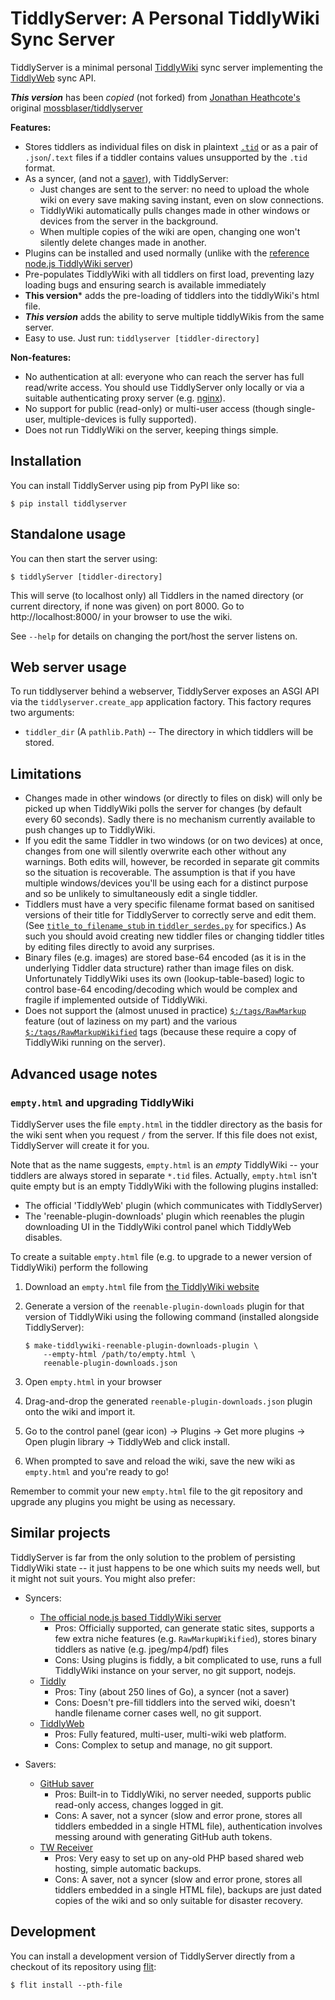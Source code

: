 TiddlyServer: A Personal TiddlyWiki Sync Server
===============================================

TiddlyServer is a minimal personal [TiddlyWiki](https://tiddlywiki.com/) sync
server implementing the [TiddlyWeb](https://tiddlywiki.com/#TiddlyWeb) sync
API.

***This version*** has been *copied* (not forked) from [Jonathan
Heathcote's](https://github.com/mossblaser) original
[mossblaser/tiddlyserver](https://github.com/mossblaser/tiddlyserver)

**Features:**

* Stores tiddlers as individual files on disk in plaintext
  [`.tid`](https://tiddlywiki.com/#TiddlerFiles) or as a pair of
  `.json`/`.text` files if a tiddler contains values unsupported by the
  `.tid` format.
* As a syncer, (and not a [saver](https://github.com/philips/tiddly)), with
  TiddlyServer:
  * Just changes are sent to the server: no need to upload the whole wiki
    on every save making saving instant, even on slow connections.
  * TiddlyWiki automatically pulls changes made in other windows or devices
    from the server in the background.
  * When multiple copies of the wiki are open, changing one won't silently
    delete changes made in another.
* Plugins can be installed and used normally (unlike with the 
  [reference node.js TiddlyWiki server](https://tiddlywiki.com/#GettingStarted%20-%20Node.js))
* Pre-populates TiddlyWiki with all tiddlers on first load, preventing lazy
  loading bugs and ensuring search is available immediately
* **This version*** adds the pre-loading of tiddlers into the tiddlyWiki's html file.
* ***This version*** adds the ability to serve multiple tiddlyWikis from the same server.
* Easy to use. Just run: `tiddlyserver [tiddler-directory]`

**Non-features:**

* No authentication at all: everyone who can reach the server has full
  read/write access. You should use TiddlyServer only locally or via a suitable
  authenticating proxy server (e.g. [nginx](https://nginx.org/)).
* No support for public (read-only) or multi-user access (though single-user,
  multiple-devices is fully supported).
* Does not run TiddlyWiki on the server, keeping things simple.

Installation
------------

You can install TiddlyServer using pip from PyPI like so:

    $ pip install tiddlyserver


Standalone usage
----------------

You can then start the server using:

    $ tiddlyServer [tiddler-directory]

This will serve (to localhost only) all Tiddlers in the named directory (or current
directory, if none was given) on port 8000. Go to http://localhost:8000/ in
your browser to use the wiki.

See `--help` for details on changing the port/host the server listens on.


Web server usage
----------------

To run tiddlyserver behind a webserver, TiddlyServer exposes an ASGI API via the
`tiddlyserver.create_app` application factory. This factory requres two
arguments:

* `tiddler_dir` (A `pathlib.Path`) -- The directory in which tiddlers will be
  stored.

Limitations
-----------

* Changes made in other windows (or directly to files on disk) will only be
  picked up when TiddlyWiki polls the server for changes (by default every 60
  seconds). Sadly there is no mechanism currently available to push changes up
  to TiddlyWiki.
* If you edit the same Tiddler in two windows (or on two devices) at once,
  changes from one will silently overwrite each other without any warnings.
  Both edits will, however, be recorded in separate git commits so the
  situation is recoverable.  The assumption is that if you have multiple
  windows/devices you'll be using each for a distinct purpose and so be
  unlikely to simultaneously edit a single tiddler.
* Tiddlers must have a very specific filename format based on sanitised
  versions of their title for TiddlyServer to correctly serve and edit them.
  (See [`title_to_filename_stub` in
  `tiddler_serdes.py`](./tiddlyserver/tiddler_serdes.py) for specifics.) As
  such you should avoid creating new tiddler files or changing tiddler titles
  by editing files directly to avoid any surprises.
* Binary files (e.g. images) are stored base-64 encoded (as it is in the
  underlying Tiddler data structure) rather than image files on disk.
  Unfortunately TiddlyWiki uses its own (lookup-table-based) logic to control
  base-64 encoding/decoding which would be complex and fragile if implemented
  outside of TiddlyWiki.
* Does not support the (almost unused in practice)
  [`$:/tags/RawMarkup`](https://tiddlywiki.com/#SystemTag%3A%20%24%3A%2Ftags%2FRawMarkup)
  feature (out of laziness on my part) and the various
  [`$:/tags/RawMarkupWikified`](https://tiddlywiki.com/#SystemTag%3A%20%24%3A%2Ftags%2FRawMarkup)
  tags (because these require a copy of TiddlyWiki running on the server).

Advanced usage notes
--------------------

### `empty.html` and upgrading TiddlyWiki

TiddlyServer uses the file `empty.html` in the tiddler directory as the basis
for the wiki sent when you request `/` from the server. If this file does not
exist, TiddlyServer will create it for you.

Note that as the name suggests, `empty.html` is an *empty* TiddlyWiki -- your
tiddlers are always stored in separate `*.tid` files. Actually, `empty.html`
isn't quite empty but is an empty TiddlyWiki with the following plugins
installed:

* The official 'TiddlyWeb' plugin (which communicates with TiddlyServer)
* The 'reenable-plugin-downloads' plugin which reenables the plugin downloading
  UI in the TiddlyWiki control panel which TiddlyWeb disables.

To create a suitable `empty.html` file (e.g. to upgrade to a newer version of
TiddlyWiki) perform the following

1. Download an `empty.html` file from [the TiddlyWiki website](https://tiddlywiki.com/#GettingStarted)
2. Generate a version of the `reenable-plugin-downloads` plugin for that
   version of TiddlyWiki using the following command (installed alongside
   TiddlyServer):

       $ make-tiddlywiki-reenable-plugin-downloads-plugin \
           --empty-html /path/to/empty.html \
           reenable-plugin-downloads.json

3. Open `empty.html` in your browser
4. Drag-and-drop the generated `reenable-plugin-downloads.json` plugin onto the
   wiki and import it.
5. Go to the control panel (gear icon) -> Plugins -> Get more plugins -> Open
   plugin library -> TiddlyWeb and click install.
6. When prompted to save and reload the wiki, save the new wiki as `empty.html`
   and you're ready to go!

Remember to commit your new `empty.html` file to the git repository and upgrade
any plugins you might be using as necessary.


Similar projects
----------------

TiddlyServer is far from the only solution to the problem of persisting
TiddlyWiki state -- it just happens to be one which suits my needs well, but it
might not suit yours. You might also prefer:

* Syncers:
  * [The official node.js based TiddlyWiki server](https://tiddlywiki.com/#GettingStarted%20-%20Node.js)
    * Pros: Officially supported, can generate static sites, supports a few extra
      niche features (e.g. `RawMarkupWikified`), stores binary tiddlers as native
      (e.g. jpeg/mp4/pdf) files
    * Cons: Using plugins is fiddly, a bit complicated to use, runs a full
      TiddlyWiki instance on your server, no git support, nodejs.
  * [Tiddly](https://github.com/philips/tiddly)
    * Pros: Tiny (about 250 lines of Go), a syncer (not a saver)
    * Cons: Doesn't pre-fill tiddlers into the served wiki, doesn't handle
      filename corner cases well, no git support.
  * [TiddlyWeb](https://github.com/tiddlyweb/tiddlyweb)
    * Pros: Fully featured, multi-user, multi-wiki web platform.
    * Cons: Complex to setup and manage, no git support.

* Savers:
  * [GitHub saver](https://tiddlywiki.com/#GitHub%20Saver%20Tutorial%20by%20Mohammad)
    * Pros: Built-in to TiddlyWiki, no server needed, supports public read-only
      access, changes logged in git.
    * Cons: A saver, not a syncer (slow and error prone, stores all tiddlers
      embedded in a single HTML file), authentication involves messing around with
      generating GitHub auth tokens.
  * [TW Receiver](https://github.com/sendwheel/tw-receiver)
    * Pros: Very easy to set up on any-old PHP based shared web hosting, simple
      automatic backups.
    * Cons: A saver, not a syncer (slow and error prone, stores all tiddlers
      embedded in a single HTML file), backups are just dated copies of the wiki
      and so only suitable for disaster recovery.

Development
-----------

You can install a development version of TiddlyServer directly from a checkout
of its repository using [flit](https://flit.readthedocs.io/):

    $ flit install --pth-file

